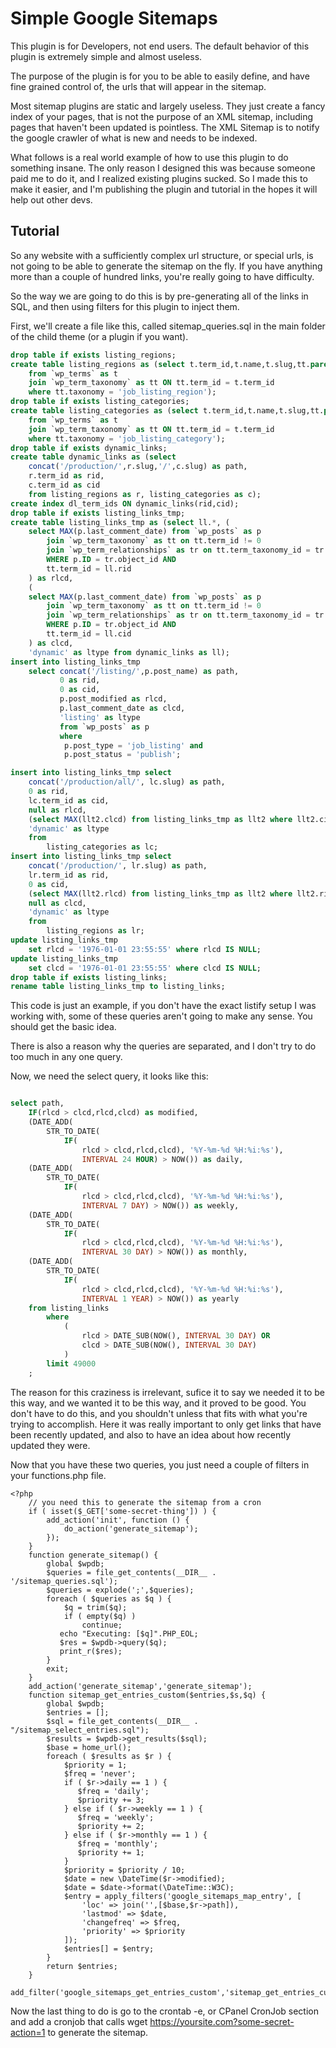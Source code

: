 # Simple Google Sitemaps

This plugin is for Developers, not end users. The default behavior of this plugin is extremely simple and almost useless.

The purpose of the plugin is for you to be able to easily define, and have fine grained control of, the urls that will appear in the sitemap.

Most sitemap plugins are static and largely useless. They just create a fancy index of your pages, that is not the purpose of an XML sitemap, including pages that haven't been updated is pointless. The XML Sitemap is to notify the google crawler of what is new and needs to be indexed.

What follows is a real world example of how to use this plugin to do something insane. The only reason I designed this was because someone paid me to do it, and I realized existing plugins sucked. So I made this to make it easier, and I'm publishing the plugin and tutorial in the hopes it will help out other devs.

## Tutorial

So any website with a sufficiently complex url structure, or special urls, is not going to be able to generate the sitemap on the fly. If you have anything more than a couple of hundred links, you're really going to have difficulty.

So the way we are going to do this is by pre-generating all of the links in SQL, and then using filters for this plugin to inject them.

First, we'll create a file like this, called sitemap_queries.sql in the main folder of the child theme (or a plugin if you want).

```sql
drop table if exists listing_regions;
create table listing_regions as (select t.term_id,t.name,t.slug,tt.parent
	from `wp_terms` as t
	join `wp_term_taxonomy` as tt ON tt.term_id = t.term_id
	where tt.taxonomy = 'job_listing_region');
drop table if exists listing_categories;
create table listing_categories as (select t.term_id,t.name,t.slug,tt.parent
	from `wp_terms` as t
	join `wp_term_taxonomy` as tt ON tt.term_id = t.term_id
	where tt.taxonomy = 'job_listing_category');
drop table if exists dynamic_links;
create table dynamic_links as (select 
	concat('/production/',r.slug,'/',c.slug) as path, 
	r.term_id as rid, 
	c.term_id as cid
	from listing_regions as r, listing_categories as c);	
create index dl_term_ids ON dynamic_links(rid,cid);
drop table if exists listing_links_tmp;
create table listing_links_tmp as (select ll.*, (
	select MAX(p.last_comment_date) from `wp_posts` as p
		join `wp_term_taxonomy` as tt on tt.term_id != 0
		join `wp_term_relationships` as tr on tt.term_taxonomy_id = tr.term_taxonomy_id
		WHERE p.ID = tr.object_id AND
		tt.term_id = ll.rid
	) as rlcd,
	(
	select MAX(p.last_comment_date) from `wp_posts` as p
		join `wp_term_taxonomy` as tt on tt.term_id != 0
		join `wp_term_relationships` as tr on tt.term_taxonomy_id = tr.term_taxonomy_id
		WHERE p.ID = tr.object_id AND
		tt.term_id = ll.cid
	) as clcd,
	'dynamic' as ltype from dynamic_links as ll);
insert into listing_links_tmp 
	select concat('/listing/',p.post_name) as path, 
		   0 as rid,
		   0 as cid,
		   p.post_modified as rlcd,
		   p.last_comment_date as clcd,
		   'listing' as ltype
		   from `wp_posts` as p
		   where
		   	p.post_type = 'job_listing' and
		   	p.post_status = 'publish';

insert into listing_links_tmp select
	concat('/production/all/', lc.slug) as path,
	0 as rid,
	lc.term_id as cid,
	null as rlcd,
	(select MAX(llt2.clcd) from listing_links_tmp as llt2 where llt2.cid = lc.term_id) as clcd,
	'dynamic' as ltype
	from
		listing_categories as lc;
insert into listing_links_tmp select
	concat('/production/', lr.slug) as path,
	lr.term_id as rid,
	0 as cid,
	(select MAX(llt2.rlcd) from listing_links_tmp as llt2 where llt2.rid = lr.term_id) as rlcd,
	null as clcd,
	'dynamic' as ltype
	from
		listing_regions as lr;
update listing_links_tmp
	set rlcd = '1976-01-01 23:55:55' where rlcd IS NULL;
update listing_links_tmp
	set clcd = '1976-01-01 23:55:55' where clcd IS NULL;
drop table if exists listing_links;
rename table listing_links_tmp to listing_links;
```

This code is just an example, if you don't have the exact listify setup I was working with, some of these queries aren't going to make any sense. You should get the basic idea.

There is also a reason why the queries are separated, and I don't try to do too much in any one query.

Now, we need the select query, it looks like this:

```sql

select path, 
	IF(rlcd > clcd,rlcd,clcd) as modified, 
	(DATE_ADD(
		STR_TO_DATE(
			IF(
				rlcd > clcd,rlcd,clcd), '%Y-%m-%d %H:%i:%s'),
				INTERVAL 24 HOUR) > NOW()) as daily,
	(DATE_ADD(
		STR_TO_DATE(
			IF(
				rlcd > clcd,rlcd,clcd), '%Y-%m-%d %H:%i:%s'),
				INTERVAL 7 DAY) > NOW()) as weekly,
	(DATE_ADD(
		STR_TO_DATE(
			IF(
				rlcd > clcd,rlcd,clcd), '%Y-%m-%d %H:%i:%s'),
				INTERVAL 30 DAY) > NOW()) as monthly,
	(DATE_ADD(
		STR_TO_DATE(
			IF(
				rlcd > clcd,rlcd,clcd), '%Y-%m-%d %H:%i:%s'),
				INTERVAL 1 YEAR) > NOW()) as yearly
	from listing_links
        where 
            (
                rlcd > DATE_SUB(NOW(), INTERVAL 30 DAY) OR 
                clcd > DATE_SUB(NOW(), INTERVAL 30 DAY)
            )
        limit 49000
    ;
```

The reason for this craziness is irrelevant, sufice it to say we needed it to be this way, and we wanted it to be this way, and it proved to be good. You don't have to do this, and you shouldn't unless that fits with what you're trying to accomplish. Here it was really important to only get links that have been recently updated, and also to have an idea about how recently updated they were. 

Now that you have these two queries, you just need a couple of filters in your functions.php file.

```
<?php
    // you need this to generate the sitemap from a cron
    if ( isset($_GET['some-secret-thing']) ) {
        add_action('init', function () {
            do_action('generate_sitemap');
        });
    }
    function generate_sitemap() {
        global $wpdb;
        $queries = file_get_contents(__DIR__ . '/sitemap_queries.sql');
        $queries = explode(';',$queries);
        foreach ( $queries as $q ) {
            $q = trim($q);
            if ( empty($q) )
                continue;
           echo "Executing: [$q]".PHP_EOL;
           $res = $wpdb->query($q); 
           print_r($res);
        }
        exit;
    }
    add_action('generate_sitemap','generate_sitemap');
    function sitemap_get_entries_custom($entries,$s,$q) {
        global $wpdb;
        $entries = [];
        $sql = file_get_contents(__DIR__ . "/sitemap_select_entries.sql");
        $results = $wpdb->get_results($sql); 
        $base = home_url();
        foreach ( $results as $r ) {
            $priority = 1;
            $freq = 'never';
            if ( $r->daily == 1 ) {
               $freq = 'daily'; 
               $priority += 3;
            } else if ( $r->weekly == 1 ) {
               $freq = 'weekly'; 
               $priority += 2;
            } else if ( $r->monthly == 1 ) {
               $freq = 'monthly'; 
               $priority += 1;
            }
            $priority = $priority / 10;
            $date = new \DateTime($r->modified);
            $date = $date->format(\DateTime::W3C);
            $entry = apply_filters('google_sitemaps_map_entry', [
                'loc' => join('',[$base,$r->path]),
                'lastmod' => $date,
                'changefreq' => $freq,
                'priority' => $priority 
            ]);
            $entries[] = $entry;
        }
        return $entries;
    }
    add_filter('google_sitemaps_get_entries_custom','sitemap_get_entries_custom',10,3);
```

Now the last thing to do is go to the crontab -e, or CPanel CronJob section and add a cronjob that
calls wget https://yoursite.com?some-secret-action=1 to generate the sitemap.
